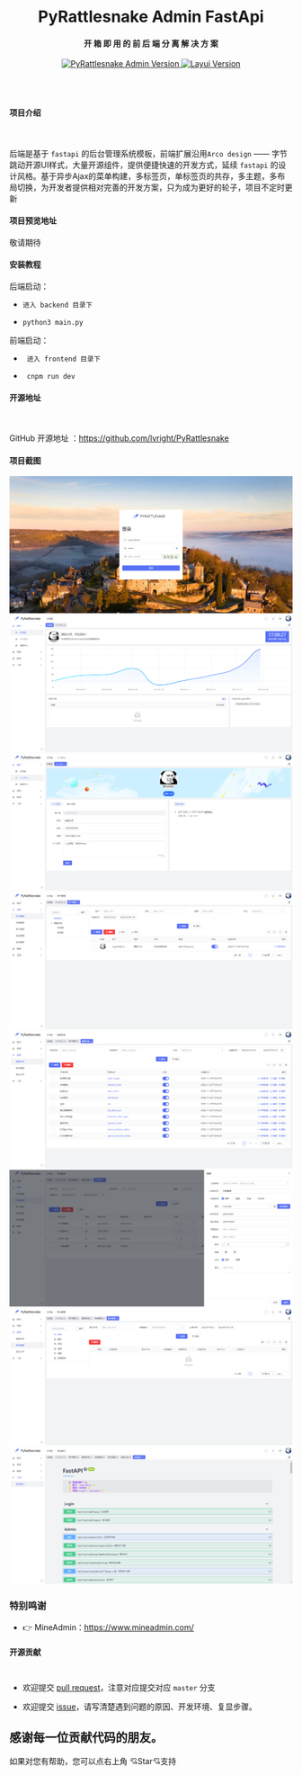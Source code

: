 <div align="center">

<br/>
<br/>

  <h1 align="center">
    PyRattlesnake Admin FastApi
  </h1>
  <h4 align="center">
    开 箱 即 用 的 前 后 端 分 离 解 决 方 案
  </h4>

</div>

<p align="center">
    <a href="#">
        <img src="https://img.shields.io/badge/PyRattlesnake Admin Fastapi-0.71.0+-green.svg" alt="PyRattlesnake Admin Version">
    </a>
    <a href="#">
        <img src="https://img.shields.io/badge/Arco design-2.41.3+-green.svg" alt="Layui Version">
    </a>
</p>
<br>
<!-- <div align="center">
  <img  width="92%" style="border-radius:10px;margin-top:20px;margin-bottom:20px;box-shadow: 2px 0 6px gray;" src="https://github.com/lvright/PyRattlesnake/backend/PYRATTLESNAKE.png" />
</div> -->
<br>

#### 项目介绍

<p style="padding:10px;"  width="90%">

后端是基于 `fastapi` 的后台管理系统模板，前端扩展沿用`Arco design` —— 字节跳动开源UI样式，大量开源组件，提供便捷快速的开发方式，延续  `fastapi` 的设计风格。基于异步Ajax的菜单构建，多标签页，单标签页的共存，多主题，多布局切换，为开发者提供相对完善的开发方案，只为成为更好的轮子，项目不定时更新

</p>

#### 项目预览地址

敬请期待


#### 安装教程

后端启动：

-     进入 backend 目录下
-     python3 main.py

前端启动：

-      进入 frontend 目录下
-      cnpm run dev

#### 开源地址

<p style="padding:10px;"  width="90%">

GitHub 开源地址 ：https://github.com/lvright/PyRattlesnake

</p>


#### 项目截图
![img_2.png](img_2.png)
![img_3.png](img_3.png)
![img_4.png](img_4.png)
![img_5.png](img_5.png)
![img_6.png](img_6.png)
![img_7.png](img_7.png)
![img_8.png](img_8.png)
![img_9.png](img_9.png)

### 特别鸣谢

- 👉 MineAdmin：https://www.mineadmin.com/

#### 开源贡献

<p style="padding:5px;"  width="90%">

- 欢迎提交 [pull request](https://github.com/lvright/PyRattlesnake/pulls)，注意对应提交对应 `master` 分支

- 欢迎提交 [issue](https://github.com/lvright/PyRattlesnake/issues)，请写清楚遇到问题的原因、开发环境、复显步骤。

</p>

## 感谢每一位贡献代码的朋友。

如果对您有帮助，您可以点右上角 💘Star💘支持
